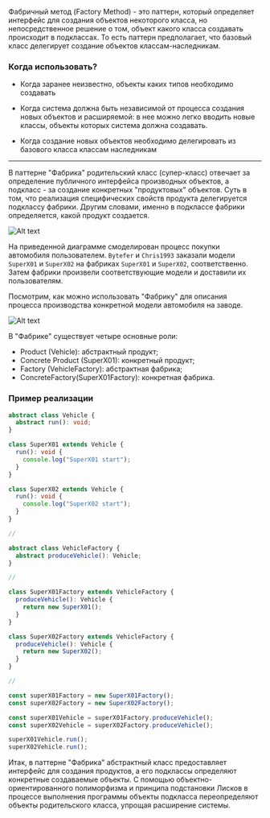 
Фабричный метод (Factory Method) - это паттерн, который определяет интерфейс для создания объектов некоторого класса, но непосредственное решение о том, объект какого класса создавать происходит в подклассах. То есть паттерн предполагает, что базовый класс делегирует создание объектов классам-наследникам.

### Когда использовать?

- Когда заранее неизвестно, объекты каких типов необходимо создавать

- Когда система должна быть независимой от процесса создания новых объектов и расширяемой: в нее можно легко вводить новые классы, объекты которых система должна создавать.

- Когда создание новых объектов необходимо делегировать из базового класса классам наследникам

---

В паттерне "Фабрика" родительский класс (супер-класс) отвечает за определение публичного интерфейса производных объектов, а подкласс - за создание конкретных "продуктовых" объектов. Суть в том, что реализация специфических свойств продукта делегируется подклассу фабрики. Другим словами, именно в подклассе фабрики определяется, какой продукт создается.

![Alt text](Фабричный%20метод%20~%20Factory%20Method%201.png)

На приведенной диаграмме смоделирован процесс покупки автомобиля пользователем. `Bytefer` и `Chris1993` заказали модели `SuperX01` и `SuperX02` на фабриках `SuperX01` и `SuperX02`, соответственно. Затем фабрики произвели соответствующие модели и доставили их пользователям.

Посмотрим, как можно использовать "Фабрику" для описания процесса производства конкретной модели автомобиля на заводе.

![Alt text](Фабричный%20метод%20~%20Factory%20Method%202.png)

В "Фабрике" существует четыре основные роли:

- Product (Vehicle): абстрактный продукт;
- Concrete Product (SuperX01): конкретный продукт;
- Factory (VehicleFactory): абстрактная фабрика;
- ConcreteFactory(SuperX01Factory): конкретная фабрика.

### Пример реализации

```ts
abstract class Vehicle {
  abstract run(): void;
}

class SuperX01 extends Vehicle {
  run(): void {
    console.log("SuperX01 start");
  }
}

class SuperX02 extends Vehicle {
  run(): void {
    console.log("SuperX02 start");
  }
}

// 

abstract class VehicleFactory {
  abstract produceVehicle(): Vehicle;
}

// 

class SuperX01Factory extends VehicleFactory {
  produceVehicle(): Vehicle {
    return new SuperX01();
  }
}

class SuperX02Factory extends VehicleFactory {
  produceVehicle(): Vehicle {
    return new SuperX02();
  }
}

// 

const superX01Factory = new SuperX01Factory();
const superX02Factory = new SuperX02Factory();

const superX01Vehicle = superX01Factory.produceVehicle();
const superX02Vehicle = superX02Factory.produceVehicle();

superX01Vehicle.run();
superX02Vehicle.run();
```

Итак, в паттерне "Фабрика" абстрактный класс предоставляет интерфейс для создания продуктов, а его подклассы определяют конкретные создаваемые объекты. С помощью объектно-ориентированного полиморфизма и принципа подстановки Лисков в процессе выполнения программы объекты подкласса переопределяют объекты родительского класса, упрощая расширение системы.
